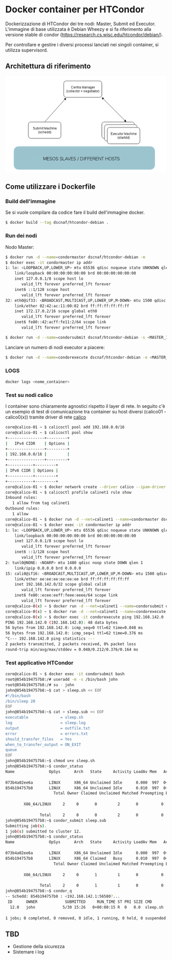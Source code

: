 # Docker container per HTCondor 

Dockerizzazione di HTCondor dei tre nodi: Master, Submit ed Executor.
L'immagine di base utilizzata è Debian Wheezy e si fa riferimento alla versione stable di condor (https://research.cs.wisc.edu/htcondor/debian/).

Per controllare e gestire i diversi processi lanciati nei singoli container, si utilizza supervisord.

## Architettura di riferimento

![Architettura HTCondor](architecture.png)

## Come utilizzare i Dockerfile

### Build dell'immagine 

Se si vuole compilare da codice fare il build dell'immagine docker.

```bash
$ docker build --tag dscnaf/htcondor-debian .
```

### Run dei nodi
Nodo Master:

```bash 
$ docker run -d --name=condormaster dscnaf/htcondor-debian -m
$ docker exec -it condormaster ip addr
1: lo: <LOOPBACK,UP,LOWER_UP> mtu 65536 qdisc noqueue state UNKNOWN qlen 1
    link/loopback 00:00:00:00:00:00 brd 00:00:00:00:00:00
    inet 127.0.0.1/8 scope host lo
       valid_lft forever preferred_lft forever
    inet6 ::1/128 scope host
       valid_lft forever preferred_lft forever
32: eth0@if33: <BROADCAST,MULTICAST,UP,LOWER_UP,M-DOWN> mtu 1500 qdisc noqueue state UP
    link/ether 02:42:ac:11:00:02 brd ff:ff:ff:ff:ff:ff
    inet 172.17.0.2/16 scope global eth0
       valid_lft forever preferred_lft forever
    inet6 fe80::42:acff:fe11:2/64 scope link
       valid_lft forever preferred_lft forever
```

```bash 
$ docker run -d --name=condorsubmit dscnaf/htcondor-debian -s <MASTER_IP>
```

Lanciare un numero di nodi executor a piacere:

```bash 
$ docker run -d --name=condorexecute dscnaf/htcondor-debian -e <MASTER_IP>
```

### LOGS
```bash
docker logs <nome_container>
```

### Test su nodi calico

I container sono chiaramente agnostici rispetto il layer di rete. In seguito c'è un esempio di test di comunicazione tra container su host diversi (calico01 - calico0(x)) tramite driver di rete [calico](https://www.projectcalico.org/)
```bash
core@calico-01 ~ $ calicoctl pool add 192.168.0.0/16
core@calico-01 ~ $ calicoctl pool show
+----------------+---------+
|   IPv4 CIDR    | Options |
+----------------+---------+
| 192.168.0.0/16 |         |
+----------------+---------+
+-----------+---------+
| IPv6 CIDR | Options |
+-----------+---------+
+-----------+---------+
core@calico-01 ~ $ docker network create --driver calico --ipam-driver calico calinet1
core@calico-01 ~ $ calicoctl profile calinet1 rule show
Inbound rules:
   1 allow from tag calinet1
Outbound rules:
   1 allow
core@calico-01 ~ $ docker run -d --net=calinet1 --name=condormaster dscnaf/htcondor-debian -m
core@calico-01 ~ $ docker exec -it condormaster ip addr
1: lo: <LOOPBACK,UP,LOWER_UP> mtu 65536 qdisc noqueue state UNKNOWN qlen 1
    link/loopback 00:00:00:00:00:00 brd 00:00:00:00:00:00
    inet 127.0.0.1/8 scope host lo
       valid_lft forever preferred_lft forever
    inet6 ::1/128 scope host
       valid_lft forever preferred_lft forever
2: tunl0@NONE: <NOARP> mtu 1480 qdisc noop state DOWN qlen 1
    link/ipip 0.0.0.0 brd 0.0.0.0
15: cali0@if16: <BROADCAST,MULTICAST,UP,LOWER_UP,M-DOWN> mtu 1500 qdisc noqueue state UP qlen 1000
    link/ether ee:ee:ee:ee:ee:ee brd ff:ff:ff:ff:ff:ff
    inet 192.168.142.0/32 scope global cali0
       valid_lft forever preferred_lft forever
    inet6 fe80::ecee:eeff:feee:eeee/64 scope link
       valid_lft forever preferred_lft forever
core@calico-0(x) ~ $ docker run -d --net=calinet1 --name=condorsubmit dscnaf/htcondor-debian -s 192.168.142.0
core@calico-0(x) ~ $ docker run -d --net=calinet1 --name=condorexecute dscnaf/htcondor-debian -e 192.168.142.0
core@calico-0(x) ~ $ docker exec -it condorexecute ping 192.168.142.0
PING 192.168.142.0 (192.168.142.0): 48 data bytes
56 bytes from 192.168.142.0: icmp_seq=0 ttl=62 time=0.048 ms
56 bytes from 192.168.142.0: icmp_seq=1 ttl=62 time=0.376 ms
^C--- 192.168.142.0 ping statistics ---
2 packets transmitted, 2 packets received, 0% packet loss
round-trip min/avg/max/stddev = 0.048/0.212/0.376/0.164 ms
```

### Test applicativo HTCondor

```bash
core@calico-01 ~ $ docker exec -it condorsubmit bash
root@854b194757b8:/# useradd -m -s /bin/bash john
root@854b194757b8:/# su - john
john@854b194757b8:~$ cat > sleep.sh << EOF
#!/bin/bash
/bin/sleep 20
EOF
john@854b194757b8:~$ cat > sleep.sub << EOF
executable              = sleep.sh
log                     = sleep.log
output                  = outfile.txt
error                   = errors.txt
should_transfer_files   = Yes
when_to_transfer_output = ON_EXIT
queue
EOF
john@854b194757b8:~$ chmod u+x sleep.sh
john@854b194757b8:~$ condor_status
Name               OpSys      Arch   State     Activity LoadAv Mem   ActvtyTime

073b4a02ee6a       LINUX      X86_64 Unclaimed Idle      0.000  997  0+02:19:33
854b194757b8       LINUX      X86_64 Unclaimed Idle      0.010  997  0+00:00:04
                     Total Owner Claimed Unclaimed Matched Preempting Backfill

        X86_64/LINUX     2     0       0         2       0          0        0

               Total     2     0       0         2       0          0        0
john@854b194757b8:~$ condor_submit sleep.sub
Submitting job(s).
1 job(s) submitted to cluster 12.
john@854b194757b8:~$ condor_status
Name               OpSys      Arch   State     Activity LoadAv Mem   ActvtyTime

073b4a02ee6a       LINUX      X86_64 Unclaimed Idle      0.000  997  0+02:19:33
854b194757b8       LINUX      X86_64 Claimed   Busy      0.010  997  0+00:00:04
                     Total Owner Claimed Unclaimed Matched Preempting Backfill

        X86_64/LINUX     2     0       1         1       0          0        0

               Total     2     0       1         1       0          0        0
john@854b194757b8:~$ condor_q
-- Schedd: 854b194757b8 : <192.168.142.1:56580?...
 ID      OWNER            SUBMITTED     RUN_TIME ST PRI SIZE CMD
  12.0   john            5/30 15:26   0+00:00:15 R  0   0.0  sleep.sh

1 jobs; 0 completed, 0 removed, 0 idle, 1 running, 0 held, 0 suspended
```

## TBD

* Gestione della sicurezza
* Sistemare i log
